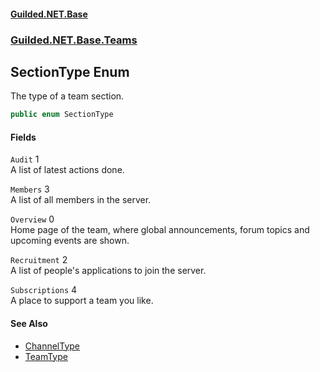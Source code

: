 
#### [Guilded.NET.Base](index 'index')
### [Guilded.NET.Base.Teams](index#Guilded_NET_Base_Teams 'Guilded.NET.Base.Teams')
## SectionType Enum
The type of a team section.  
```csharp
public enum SectionType

```

#### Fields
<a name='Guilded_NET_Base_Teams_SectionType_Audit'></a>
`Audit` 1  
A list of latest actions done.  
  
<a name='Guilded_NET_Base_Teams_SectionType_Members'></a>
`Members` 3  
A list of all members in the server.  
  
<a name='Guilded_NET_Base_Teams_SectionType_Overview'></a>
`Overview` 0  
Home page of the team, where global announcements, forum topics and upcoming events are shown.  
  
<a name='Guilded_NET_Base_Teams_SectionType_Recruitment'></a>
`Recruitment` 2  
A list of people's applications to join the server.  
  
<a name='Guilded_NET_Base_Teams_SectionType_Subscriptions'></a>
`Subscriptions` 4  
A place to support a team you like.  
  

#### See Also
- [ChannelType](ChannelType 'Guilded.NET.Base.Teams.ChannelType')
- [TeamType](TeamType 'Guilded.NET.Base.Teams.TeamType')

